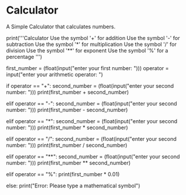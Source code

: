 # Calculator
A Simple Calculator that calculates numbers.

print('''Calculator
Use the symbol '+' for addition
Use the symbol '-' for subtraction
Use the symbol '*' for multiplication
Use the symbol '/' for division
Use the symbol '**' for exponent
Use the symbol '%' for a percentage
''')

first_number = (float(input("enter your first number: ")))
operator = input("enter your arithmetic operator: ")

if operator == "+":
    second_number = (float(input("enter your second number: ")))
    print(first_number + second_number)

elif operator == "-":
    second_number = (float(input("enter your second number: ")))
    print(first_number - second_number)

elif operator == "*":
    second_number = (float(input("enter your second number: ")))
    print(first_number * second_number)

elif operator == "/":
    second_number = (float(input("enter your second number: ")))
    print(first_number / second_number)

elif operator == "**":
    second_number = (float(input("enter your second number: ")))
    print(first_number ** second_number)

elif operator == "%":
    print(first_number * 0.01)

else:
    print("Error: Please type a mathematical symbol")


